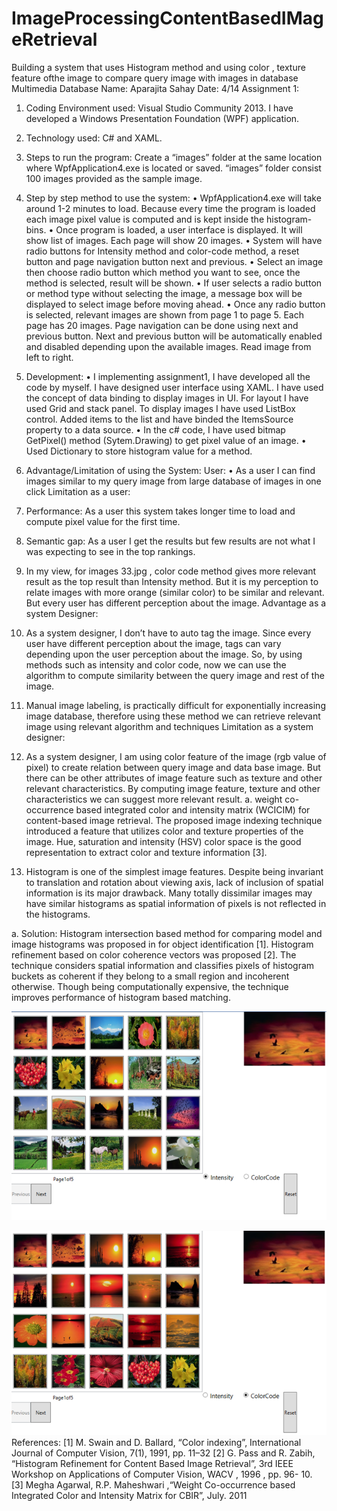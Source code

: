 # ImageProcessingContentBasedIMageRetrieval
Building a system that uses Histogram method and using color , texture feature ofthe image to compare query image with images in database
Multimedia Database
Name: Aparajita Sahay
Date: 4/14
Assignment 1:
1.	Coding Environment used: Visual Studio Community 2013. I have developed a Windows Presentation Foundation (WPF) application. 
2.	Technology used: C# and XAML.
3.	Steps to run the program: Create a “images” folder at the same location where WpfApplication4.exe is located or saved. “images” folder consist 100 images provided as the sample image.
4.	Step by step method to use the system:
•	WpfApplication4.exe will take around 1-2 minutes to load. Because every time the program is loaded each image pixel value is computed and is kept inside the histogram-bins.
•	Once program is loaded, a user interface is displayed. It will show list of images. Each page will show 20 images. 
•	System will have radio buttons for Intensity method and color-code method, a reset button and page navigation button next and previous.
•	Select an image then choose radio button which method you want to see, once the method is selected, result will be shown.
•	If user selects a radio button or method type without selecting the image, a message box will be displayed to select image before moving ahead.
•	Once any radio button is selected, relevant images are shown from page 1 to page 5. Each page has 20 images. Page navigation can be done using next and previous button. Next and previous button will be automatically enabled and disabled depending upon the available images. Read image from left to right. 

5.	Development: 
•	I implementing assignment1, I have developed all the code by myself. I have designed user interface using XAML. I have used the concept of data binding to display images in UI. For layout I have used Grid and stack panel. To display images I have used ListBox control. Added items to the list and have binded the ItemsSource property to a data source.
•	In the c# code, I have used bitmap GetPixel() method (Sytem.Drawing) to get pixel value of an image.
•	Used Dictionary to store histogram value for a method. 

6.	Advantage/Limitation of using the System:
User:
•	As a user I can find images similar to my query image from large database of images in one click
Limitation as a user:
1.	Performance: As a user this system takes longer time to load and compute pixel value for the first time.
2.	Semantic gap: As a user I get the results but few results are not what I was expecting to see in the top rankings. 
3.	In my view, for images 33.jpg , color code method gives more relevant result as the top result than Intensity method. But it is my perception to relate images with more orange (similar color) to be similar and relevant. But every user has different perception about the image.
	Advantage as a system Designer: 
4.	As a system designer, I don’t have to auto tag the image. Since every user have different perception about the image, tags can vary depending upon the user perception about the image. So, by using methods such as intensity and color code, now we can use the algorithm to compute similarity between the query image and rest of the image. 
5.	Manual image labeling, is practically difficult for exponentially increasing image database, therefore using these method we can retrieve relevant image using relevant algorithm and techniques
Limitation as a system designer:
1.	As a system designer, I am using color feature of the image (rgb value of pixel) to create relation between query image and data base image. But there can be other attributes of image feature such as texture and other relevant characteristics. By computing image feature, texture and other characteristics we can suggest more relevant result.
a.	weight co-occurrence based integrated color and intensity matrix (WCICIM) for content-based image retrieval. The proposed image indexing technique introduced a feature that utilizes color and texture properties of the image. Hue, saturation and intensity (HSV) color space is the good representation to extract color and texture information [3].

2.	Histogram is one of the simplest image features. Despite being invariant to translation and rotation about viewing axis, lack of inclusion of spatial information is its major drawback. Many totally dissimilar images may have similar histograms as spatial information of pixels is not reflected in the histograms.

a.	Solution: Histogram intersection based method for comparing model and image histograms was proposed in for object identification [1]. Histogram refinement based on color coherence vectors was proposed [2]. The technique considers spatial information and classifies pixels of histogram buckets as coherent if they belong to a small region and incoherent otherwise. Though being computationally expensive, the technique improves performance of histogram based matching.

![Intensity](https://github.com/aparajitasahay87/ImageProcessingContentBasedIMageRetrieval/blob/master/IntensityMethod.png)

![colorCode](https://github.com/aparajitasahay87/ImageProcessingContentBasedIMageRetrieval/blob/master/colorcodeMethod.png)
References:
[1] M. Swain and D. Ballard, “Color indexing”, International Journal of Computer Vision, 7(1), 1991, pp. 11–32
[2] G. Pass and R. Zabih, “Histogram Refinement for Content Based Image Retrieval”, 3rd IEEE Workshop on Applications of Computer Vision, WACV , 1996 , pp. 96- 10.
[3] Megha Agarwal, R.P. Maheshwari ,“Weight Co-occurrence based Integrated Color and Intensity Matrix for CBIR”, July. 2011








 
 

 

 

